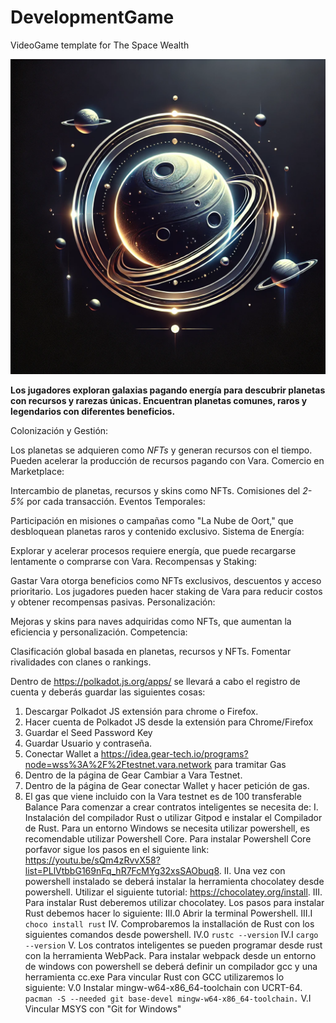 # DevelopmentGame
VideoGame template for The Space Wealth

![image](./GitHubPhoto.png
)


**Los jugadores exploran galaxias pagando energía para descubrir planetas con recursos y rarezas únicas.
Encuentran planetas comunes, raros y legendarios con diferentes beneficios.**

Colonización y Gestión:

Los planetas se adquieren como _NFTs_ y generan recursos con el tiempo.
Pueden acelerar la producción de recursos pagando con Vara.
Comercio en Marketplace:

Intercambio de planetas, recursos y skins como NFTs.
Comisiones del _2-5%_ por cada transacción.
Eventos Temporales:

Participación en misiones o campañas como "La Nube de Oort," que desbloquean planetas raros y contenido exclusivo.
Sistema de Energía:

Explorar y acelerar procesos requiere energía, que puede recargarse lentamente o comprarse con Vara.
Recompensas y Staking:

Gastar Vara otorga beneficios como NFTs exclusivos, descuentos y acceso prioritario.
Los jugadores pueden hacer staking de Vara para reducir costos y obtener recompensas pasivas.
Personalización:

Mejoras y skins para naves adquiridas como NFTs, que aumentan la eficiencia y personalización.
Competencia:

Clasificación global basada en planetas, recursos y NFTs.
Fomentar rivalidades con clanes o rankings.



Dentro de https://polkadot.js.org/apps/ se llevará a cabo el registro de cuenta y deberás guardar las siguientes cosas:
1. Descargar Polkadot JS extensión para chrome o Firefox.
2. Hacer cuenta de Polkadot JS desde la extensión para Chrome/Firefox
3. Guardar el Seed Password Key
4. Guardar Usuario y contraseña.
5. Conectar Wallet a https://idea.gear-tech.io/programs?node=wss%3A%2F%2Ftestnet.vara.network para tramitar Gas
6. Dentro de la página de Gear Cambiar a Vara Testnet.
7. Dentro de la página de Gear conectar Wallet y hacer petición de gas.
8. El gas que viene incluido con la Vara testnet es de 100 transferable Balance
Para comenzar a crear contratos inteligentes se necesita de:
I. Instalación del compilador Rust o utilizar Gitpod e instalar el Compilador de Rust.
Para un entorno Windows se necesita utilizar powershell, es recomendable utilizar Powershell Core. Para instalar Powershell Core porfavor sigue los pasos en el siguiente link: https://youtu.be/sQm4zRvvX58?list=PLlVtbbG169nFq_hR7FcMYg32xsSAObuq8.
II. Una vez con powershell instalado se deberá instalar la herramienta chocolatey desde powershell. Utilizar el siguiente tutorial: https://chocolatey.org/install.
III. Para instalar Rust deberemos utilizar chocolatey. Los pasos para instalar Rust debemos hacer lo siguiente:
    III.0 Abrir la terminal Powershell.
    III.I ```choco install rust```
IV. Comprobaremos la installación de Rust con los siguientes comandos desde powershell.
    IV.0 ```rustc --version```
    IV.I ```cargo --version``` 
V. Los contratos inteligentes se pueden programar desde rust con la herramienta WebPack. Para instalar webpack desde un entorno de windows con powershell se deberá definir un compilador gcc y una herramienta cc.exe
    Para vincular Rust con GCC utilizaremos lo siguiente:
    V.0 Instalar mingw-w64-x86_64-toolchain con UCRT-64. 
           ```pacman -S --needed git base-devel mingw-w64-x86_64-toolchain.```
    V.I Vincular MSYS con "Git for Windows"
